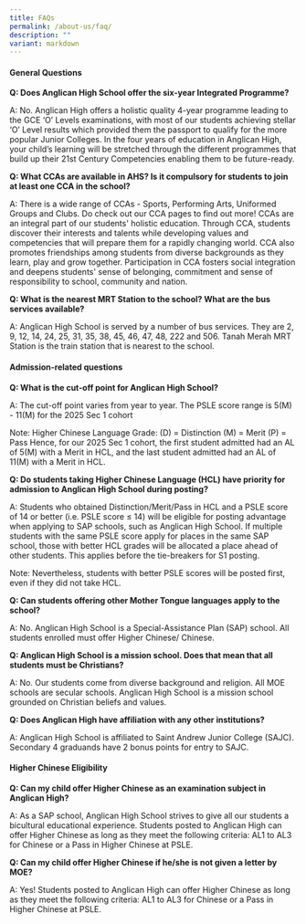 ```yaml
---
title: FAQs
permalink: /about-us/faq/
description: ""
variant: markdown
---
```

#### General Questions

**Q: Does Anglican High School offer the six-year Integrated Programme?**

A:	No. Anglican High offers a holistic quality 4-year programme leading to the GCE ‘O’ Levels examinations, with most of our students achieving stellar ‘O’ Level results which provided them the passport to qualify for the more popular Junior Colleges. In the four years of education in Anglican High, your child’s learning will be stretched through the different programmes that build up their 21st Century Competencies enabling them to be future-ready.
 	 
**Q:	What CCAs are available in AHS? Is it compulsory for students to join at least one CCA in the school?**

A:	There is a wide range of CCAs - Sports, Performing Arts, Uniformed Groups and Clubs. Do check out our CCA pages to find out more! CCAs are an integral part of our students' holistic education. Through CCA, students discover their interests and talents while developing values and competencies that will prepare them for a rapidly changing world. CCA also promotes friendships among students from diverse backgrounds as they learn, play and grow together. Participation in CCA fosters social integration and deepens students' sense of belonging, commitment and sense of  responsibility to school, community and nation.
 	 
**Q:	What is the nearest MRT Station to the school? What are the bus services available?**

A:	Anglican High School is served by a number of bus services. They are 2, 9, 12, 14, 24, 25, 31, 35, 38, 45, 46, 47, 48, 222 and 506. Tanah Merah MRT Station is the train station that is nearest to the school.
 	 
  
#### Admission-related questions

**Q:	What is the cut-off point for Anglican High School?**

A: The cut-off point varies from year to year. The PSLE score range is 5(M) - 11(M) for the 2025 Sec 1 cohort 

Note: Higher Chinese Language Grade: (D) = Distinction (M) = Merit (P) = Pass Hence, for our 2025 Sec 1 cohort, the first student admitted had an AL of 5(M) with a Merit in HCL, and the last student admitted had an AL of 11(M) with a Merit in HCL. 
 	 
**Q:	Do students taking Higher Chinese Language (HCL) have priority for admission to Anglican High School during posting?**

A: Students who obtained Distinction/Merit/Pass in HCL and a PSLE score of 14 or better (i.e. PSLE score ≤ 14) will be eligible for posting advantage when applying to SAP schools, such as Anglican High School.
If multiple students with the same PSLE score apply for places in the same SAP school, those with better HCL grades will be allocated a place ahead of other students. This applies before the tie-breakers for S1 posting.

Note: Nevertheless, students with better PSLE scores will be posted first, even if they did not take HCL.
 	 
**Q:	Can students offering other Mother Tongue languages apply to the school?**

A:	No. Anglican High School is a Special-Assistance Plan (SAP) school. All students enrolled must offer Higher Chinese/ Chinese. 
 	 
**Q:	Anglican High School is a mission school. Does that mean that all students must be Christians?**

A:	No. Our students come from diverse background and religion. All MOE schools are secular schools. Anglican High School is a mission school grounded on Christian beliefs and values.
 	 
**Q:	Does Anglican High have affiliation with any other institutions?**

A:	Anglican High School is affiliated to Saint Andrew Junior College (SAJC). Secondary 4 graduands have 2 bonus points for entry to SAJC.
 	 
 
#### Higher Chinese Eligibility

**Q:	Can my child offer Higher Chinese as an examination subject in Anglican High?**

A:	As a SAP school, Anglican High School strives to give all our students a bicultural educational experience. Students posted to Anglican High can offer Higher Chinese as long as they meet the following criteria: AL1 to AL3 for Chinese or a Pass in Higher Chinese at PSLE.
 	 
**Q:	Can my child offer Higher Chinese if he/she is not given a letter by MOE?**

A:	Yes! Students posted to Anglican High can offer Higher Chinese as long as they meet the following criteria: AL1 to AL3 for Chinese or a Pass in Higher Chinese at PSLE.
